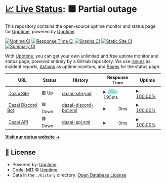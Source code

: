 # [📈 Live Status](https://upptime.github.io/upptime): <!--live status--> **🟧 Partial outage**

This repository contains the open-source uptime monitor and status page for [Upptime](https://upptime.js.org), powered by [Upptime](https://github.com/upptime/upptime).

[![Uptime CI](https://github.com/koj-co/upptime/workflows/Uptime%20CI/badge.svg)](https://github.com/koj-co/upptime/actions?query=workflow%3A%22Uptime+CI%22)
[![Response Time CI](https://github.com/koj-co/upptime/workflows/Response%20Time%20CI/badge.svg)](https://github.com/koj-co/upptime/actions?query=workflow%3A%22Response+Time+CI%22)
[![Graphs CI](https://github.com/koj-co/upptime/workflows/Graphs%20CI/badge.svg)](https://github.com/koj-co/upptime/actions?query=workflow%3A%22Graphs+CI%22)
[![Static Site CI](https://github.com/koj-co/upptime/workflows/Static%20Site%20CI/badge.svg)](https://github.com/koj-co/upptime/actions?query=workflow%3A%22Static+Site+CI%22)
[![Summary CI](https://github.com/koj-co/upptime/workflows/Summary%20CI/badge.svg)](https://github.com/koj-co/upptime/actions?query=workflow%3A%22Summary+CI%22)

With [Upptime](https://upptime.js.org), you can get your own unlimited and free uptime monitor and status page, powered entirely by a GitHub repository. We use [Issues](https://github.com/upptime/upptime/issues) as incident reports, [Actions](https://github.com/Tet-Dev/DazaiUptimeChecker/actions) as uptime monitors, and [Pages](https://upptime.github.io/upptime) for the status page.

<!--start: status pages-->
<!-- This summary is generated by Upptime (https://github.com/upptime/upptime) -->
<!-- Do not edit this manually, your changes will be overwritten -->
<!-- prettier-ignore -->
| URL | Status | History | Response Time | Uptime |
| --- | ------ | ------- | ------------- | ------ |
| <img alt="" src="https://favicons.githubusercontent.com/dazai.app" height="13"> [Dazai Site](https://dazai.app) | 🟩 Up | [dazai-site.yml](https://github.com/Tet-Dev/DazaiUptimeChecker/commits/HEAD/history/dazai-site.yml) | <details><summary><img alt="Response time graph" src="./graphs/dazai-site/response-time-week.png" height="20"> 195ms</summary><br><a href="https://Tet-Dev.github.io/DazaiUptimeChecker/history/dazai-site"><img alt="Response time 190" src="https://img.shields.io/endpoint?url=https%3A%2F%2Fraw.githubusercontent.com%2FTet-Dev%2FDazaiUptimeChecker%2FHEAD%2Fapi%2Fdazai-site%2Fresponse-time.json"></a><br><a href="https://Tet-Dev.github.io/DazaiUptimeChecker/history/dazai-site"><img alt="24-hour response time 266" src="https://img.shields.io/endpoint?url=https%3A%2F%2Fraw.githubusercontent.com%2FTet-Dev%2FDazaiUptimeChecker%2FHEAD%2Fapi%2Fdazai-site%2Fresponse-time-day.json"></a><br><a href="https://Tet-Dev.github.io/DazaiUptimeChecker/history/dazai-site"><img alt="7-day response time 195" src="https://img.shields.io/endpoint?url=https%3A%2F%2Fraw.githubusercontent.com%2FTet-Dev%2FDazaiUptimeChecker%2FHEAD%2Fapi%2Fdazai-site%2Fresponse-time-week.json"></a><br><a href="https://Tet-Dev.github.io/DazaiUptimeChecker/history/dazai-site"><img alt="30-day response time 199" src="https://img.shields.io/endpoint?url=https%3A%2F%2Fraw.githubusercontent.com%2FTet-Dev%2FDazaiUptimeChecker%2FHEAD%2Fapi%2Fdazai-site%2Fresponse-time-month.json"></a><br><a href="https://Tet-Dev.github.io/DazaiUptimeChecker/history/dazai-site"><img alt="1-year response time 191" src="https://img.shields.io/endpoint?url=https%3A%2F%2Fraw.githubusercontent.com%2FTet-Dev%2FDazaiUptimeChecker%2FHEAD%2Fapi%2Fdazai-site%2Fresponse-time-year.json"></a></details> | <details><summary><a href="https://Tet-Dev.github.io/DazaiUptimeChecker/history/dazai-site">100.00%</a></summary><a href="https://Tet-Dev.github.io/DazaiUptimeChecker/history/dazai-site"><img alt="All-time uptime 100.00%" src="https://img.shields.io/endpoint?url=https%3A%2F%2Fraw.githubusercontent.com%2FTet-Dev%2FDazaiUptimeChecker%2FHEAD%2Fapi%2Fdazai-site%2Fuptime.json"></a><br><a href="https://Tet-Dev.github.io/DazaiUptimeChecker/history/dazai-site"><img alt="24-hour uptime 100.00%" src="https://img.shields.io/endpoint?url=https%3A%2F%2Fraw.githubusercontent.com%2FTet-Dev%2FDazaiUptimeChecker%2FHEAD%2Fapi%2Fdazai-site%2Fuptime-day.json"></a><br><a href="https://Tet-Dev.github.io/DazaiUptimeChecker/history/dazai-site"><img alt="7-day uptime 100.00%" src="https://img.shields.io/endpoint?url=https%3A%2F%2Fraw.githubusercontent.com%2FTet-Dev%2FDazaiUptimeChecker%2FHEAD%2Fapi%2Fdazai-site%2Fuptime-week.json"></a><br><a href="https://Tet-Dev.github.io/DazaiUptimeChecker/history/dazai-site"><img alt="30-day uptime 100.00%" src="https://img.shields.io/endpoint?url=https%3A%2F%2Fraw.githubusercontent.com%2FTet-Dev%2FDazaiUptimeChecker%2FHEAD%2Fapi%2Fdazai-site%2Fuptime-month.json"></a><br><a href="https://Tet-Dev.github.io/DazaiUptimeChecker/history/dazai-site"><img alt="1-year uptime 99.99%" src="https://img.shields.io/endpoint?url=https%3A%2F%2Fraw.githubusercontent.com%2FTet-Dev%2FDazaiUptimeChecker%2FHEAD%2Fapi%2Fdazai-site%2Fuptime-year.json"></a></details>
| <img alt="" src="https://favicons.githubusercontent.com/api.dazai.app" height="13"> [Dazai Discord Bot](https://api.dazai.app:8080/uptime.html) | 🟥 Down | [dazai-discord-bot.yml](https://github.com/Tet-Dev/DazaiUptimeChecker/commits/HEAD/history/dazai-discord-bot.yml) | <details><summary><img alt="Response time graph" src="./graphs/dazai-discord-bot/response-time-week.png" height="20"> 0ms</summary><br><a href="https://Tet-Dev.github.io/DazaiUptimeChecker/history/dazai-discord-bot"><img alt="Response time 0" src="https://img.shields.io/endpoint?url=https%3A%2F%2Fraw.githubusercontent.com%2FTet-Dev%2FDazaiUptimeChecker%2FHEAD%2Fapi%2Fdazai-discord-bot%2Fresponse-time.json"></a><br><a href="https://Tet-Dev.github.io/DazaiUptimeChecker/history/dazai-discord-bot"><img alt="24-hour response time 0" src="https://img.shields.io/endpoint?url=https%3A%2F%2Fraw.githubusercontent.com%2FTet-Dev%2FDazaiUptimeChecker%2FHEAD%2Fapi%2Fdazai-discord-bot%2Fresponse-time-day.json"></a><br><a href="https://Tet-Dev.github.io/DazaiUptimeChecker/history/dazai-discord-bot"><img alt="7-day response time 0" src="https://img.shields.io/endpoint?url=https%3A%2F%2Fraw.githubusercontent.com%2FTet-Dev%2FDazaiUptimeChecker%2FHEAD%2Fapi%2Fdazai-discord-bot%2Fresponse-time-week.json"></a><br><a href="https://Tet-Dev.github.io/DazaiUptimeChecker/history/dazai-discord-bot"><img alt="30-day response time 0" src="https://img.shields.io/endpoint?url=https%3A%2F%2Fraw.githubusercontent.com%2FTet-Dev%2FDazaiUptimeChecker%2FHEAD%2Fapi%2Fdazai-discord-bot%2Fresponse-time-month.json"></a><br><a href="https://Tet-Dev.github.io/DazaiUptimeChecker/history/dazai-discord-bot"><img alt="1-year response time 0" src="https://img.shields.io/endpoint?url=https%3A%2F%2Fraw.githubusercontent.com%2FTet-Dev%2FDazaiUptimeChecker%2FHEAD%2Fapi%2Fdazai-discord-bot%2Fresponse-time-year.json"></a></details> | <details><summary><a href="https://Tet-Dev.github.io/DazaiUptimeChecker/history/dazai-discord-bot">100.00%</a></summary><a href="https://Tet-Dev.github.io/DazaiUptimeChecker/history/dazai-discord-bot"><img alt="All-time uptime 100.00%" src="https://img.shields.io/endpoint?url=https%3A%2F%2Fraw.githubusercontent.com%2FTet-Dev%2FDazaiUptimeChecker%2FHEAD%2Fapi%2Fdazai-discord-bot%2Fuptime.json"></a><br><a href="https://Tet-Dev.github.io/DazaiUptimeChecker/history/dazai-discord-bot"><img alt="24-hour uptime 100.00%" src="https://img.shields.io/endpoint?url=https%3A%2F%2Fraw.githubusercontent.com%2FTet-Dev%2FDazaiUptimeChecker%2FHEAD%2Fapi%2Fdazai-discord-bot%2Fuptime-day.json"></a><br><a href="https://Tet-Dev.github.io/DazaiUptimeChecker/history/dazai-discord-bot"><img alt="7-day uptime 100.00%" src="https://img.shields.io/endpoint?url=https%3A%2F%2Fraw.githubusercontent.com%2FTet-Dev%2FDazaiUptimeChecker%2FHEAD%2Fapi%2Fdazai-discord-bot%2Fuptime-week.json"></a><br><a href="https://Tet-Dev.github.io/DazaiUptimeChecker/history/dazai-discord-bot"><img alt="30-day uptime 100.00%" src="https://img.shields.io/endpoint?url=https%3A%2F%2Fraw.githubusercontent.com%2FTet-Dev%2FDazaiUptimeChecker%2FHEAD%2Fapi%2Fdazai-discord-bot%2Fuptime-month.json"></a><br><a href="https://Tet-Dev.github.io/DazaiUptimeChecker/history/dazai-discord-bot"><img alt="1-year uptime 100.00%" src="https://img.shields.io/endpoint?url=https%3A%2F%2Fraw.githubusercontent.com%2FTet-Dev%2FDazaiUptimeChecker%2FHEAD%2Fapi%2Fdazai-discord-bot%2Fuptime-year.json"></a></details>
| <img alt="" src="https://favicons.githubusercontent.com/api.dazai.app" height="13"> [Dazai API](https://api.dazai.app:8080/api/getPerms) | 🟥 Down | [dazai-api.yml](https://github.com/Tet-Dev/DazaiUptimeChecker/commits/HEAD/history/dazai-api.yml) | <details><summary><img alt="Response time graph" src="./graphs/dazai-api/response-time-week.png" height="20"> 0ms</summary><br><a href="https://Tet-Dev.github.io/DazaiUptimeChecker/history/dazai-api"><img alt="Response time 0" src="https://img.shields.io/endpoint?url=https%3A%2F%2Fraw.githubusercontent.com%2FTet-Dev%2FDazaiUptimeChecker%2FHEAD%2Fapi%2Fdazai-api%2Fresponse-time.json"></a><br><a href="https://Tet-Dev.github.io/DazaiUptimeChecker/history/dazai-api"><img alt="24-hour response time 0" src="https://img.shields.io/endpoint?url=https%3A%2F%2Fraw.githubusercontent.com%2FTet-Dev%2FDazaiUptimeChecker%2FHEAD%2Fapi%2Fdazai-api%2Fresponse-time-day.json"></a><br><a href="https://Tet-Dev.github.io/DazaiUptimeChecker/history/dazai-api"><img alt="7-day response time 0" src="https://img.shields.io/endpoint?url=https%3A%2F%2Fraw.githubusercontent.com%2FTet-Dev%2FDazaiUptimeChecker%2FHEAD%2Fapi%2Fdazai-api%2Fresponse-time-week.json"></a><br><a href="https://Tet-Dev.github.io/DazaiUptimeChecker/history/dazai-api"><img alt="30-day response time 0" src="https://img.shields.io/endpoint?url=https%3A%2F%2Fraw.githubusercontent.com%2FTet-Dev%2FDazaiUptimeChecker%2FHEAD%2Fapi%2Fdazai-api%2Fresponse-time-month.json"></a><br><a href="https://Tet-Dev.github.io/DazaiUptimeChecker/history/dazai-api"><img alt="1-year response time 0" src="https://img.shields.io/endpoint?url=https%3A%2F%2Fraw.githubusercontent.com%2FTet-Dev%2FDazaiUptimeChecker%2FHEAD%2Fapi%2Fdazai-api%2Fresponse-time-year.json"></a></details> | <details><summary><a href="https://Tet-Dev.github.io/DazaiUptimeChecker/history/dazai-api">100.00%</a></summary><a href="https://Tet-Dev.github.io/DazaiUptimeChecker/history/dazai-api"><img alt="All-time uptime 100.00%" src="https://img.shields.io/endpoint?url=https%3A%2F%2Fraw.githubusercontent.com%2FTet-Dev%2FDazaiUptimeChecker%2FHEAD%2Fapi%2Fdazai-api%2Fuptime.json"></a><br><a href="https://Tet-Dev.github.io/DazaiUptimeChecker/history/dazai-api"><img alt="24-hour uptime 100.00%" src="https://img.shields.io/endpoint?url=https%3A%2F%2Fraw.githubusercontent.com%2FTet-Dev%2FDazaiUptimeChecker%2FHEAD%2Fapi%2Fdazai-api%2Fuptime-day.json"></a><br><a href="https://Tet-Dev.github.io/DazaiUptimeChecker/history/dazai-api"><img alt="7-day uptime 100.00%" src="https://img.shields.io/endpoint?url=https%3A%2F%2Fraw.githubusercontent.com%2FTet-Dev%2FDazaiUptimeChecker%2FHEAD%2Fapi%2Fdazai-api%2Fuptime-week.json"></a><br><a href="https://Tet-Dev.github.io/DazaiUptimeChecker/history/dazai-api"><img alt="30-day uptime 100.00%" src="https://img.shields.io/endpoint?url=https%3A%2F%2Fraw.githubusercontent.com%2FTet-Dev%2FDazaiUptimeChecker%2FHEAD%2Fapi%2Fdazai-api%2Fuptime-month.json"></a><br><a href="https://Tet-Dev.github.io/DazaiUptimeChecker/history/dazai-api"><img alt="1-year uptime 100.00%" src="https://img.shields.io/endpoint?url=https%3A%2F%2Fraw.githubusercontent.com%2FTet-Dev%2FDazaiUptimeChecker%2FHEAD%2Fapi%2Fdazai-api%2Fuptime-year.json"></a></details>

<!--end: status pages-->

[**Visit our status website →**](https://upptime.github.io/upptime)

## 📄 License

- Powered by: [Upptime](https://github.com/upptime/upptime)
- Code: [MIT](./LICENSE) © [Upptime](https://upptime.js.org)
- Data in the `./history` directory: [Open Database License](https://opendatacommons.org/licenses/odbl/1-0/)
